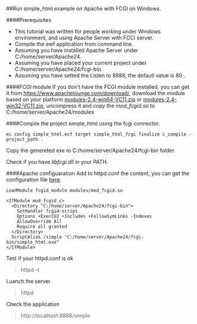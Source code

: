 ##Run simple_html example on Apache with FCGI on Windows.



####Prerequisites

* This tutorial was written for people working under Windows environment, and using Apache Server with FCCI server. 
* Compile the ewf application from command line.
* Assuming you have installed Apache Server under C:/home/server/Apache24.
* Assuming you have placed your current project under C:/home/server/Apache24/fcgi-bin.
* Assuming you have setted the Listen to 8888, the defautl value is 80 .



####FCGI module
If you don't have the FCGI module installed, you can get it from https://www.apachelounge.com/download/, download the   module based on your platform [modules-2.4-win64-VC11.zip](https://www.apachelounge.com/download/VC11/modules/modules-2.4-win64-VC11.zip) or [modules-2.4-win32-VC11.zip](https://www.apachelounge.com/download/VC11/modules/modules-2.4-win32-VC11.zip), uncompress it
and copy the _mod_fcgid.so_ to C:/home/server/Apache24/modules

####Compile the project simple_html using the fcgi connector.

	ec ­config simple_html.ecf ­target simple_html_fcgi ­finalize ­c_compile ­project_path .

Copy the genereted exe to C:/home/server/Apache24/fcgi-bin folder.	

Check if you have _libfcgi.dll_ in your PATH.


####Apache configuaration
Add to httpd.conf the content, you can get the configuration file [here](config.conf) 

```
LoadModule fcgid_module modules/mod_fcgid.so

<IfModule mod_fcgid.c>
  <Directory "C:/home/server/Apache24/fcgi-bin">
    SetHandler fcgid-script
    Options +ExecCGI +Includes +FollowSymLinks -Indexes
    AllowOverride All
    Require all granted
  </Directory>
  ScriptAlias /simple "C:/home/server/Apache24/fcgi-bin/simple_html.exe"
</IfModule>
```

Test if your httpd.conf is ok
>httpd -t

Luanch the server
>httpd

Check the application
>http://localhost:8888/simple

